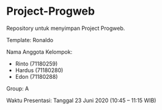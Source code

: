 # Project-Progweb
Repository untuk menyimpan Project Progweb.

Template: Ronaldo

Nama Anggota Kelompok:
- Rinto   (71180259)
- Hardus  (71180280)
- Edon    (71180288)

Group: A

Waktu Presentasi: Tanggal 23 Juni 2020 (10:45 – 11:15 WIB)
